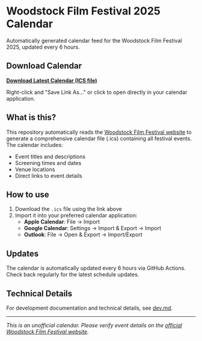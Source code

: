 # Woodstock Film Festival 2025 Calendar

Automatically generated calendar feed for the Woodstock Film Festival 2025, updated every 6 hours.

## Download Calendar

**[Download Latest Calendar (ICS file)](https://github.com/themorgantown/woodstock-filmfestival-calendar-generator/raw/main/wff_2025_complete.ics)**

Right-click and "Save Link As..." or click to open directly in your calendar application.

## What is this?

This repository automatically reads the [Woodstock Film Festival website](https://woodstockfilmfestival.org) to generate a comprehensive calendar file (.ics) containing all festival events. The calendar includes:

- Event titles and descriptions
- Screening times and dates
- Venue locations
- Direct links to event details

## How to use

1. Download the `.ics` file using the link above
2. Import it into your preferred calendar application:
   - **Apple Calendar**: File → Import
   - **Google Calendar**: Settings → Import & Export → Import
   - **Outlook**: File → Open & Export → Import/Export

## Updates

The calendar is automatically updated every 6 hours via GitHub Actions. Check back regularly for the latest schedule updates.

## Technical Details

For development documentation and technical details, see [dev.md](dev.md).

---

*This is an unofficial calendar. Please verify event details on the [official Woodstock Film Festival website](https://woodstockfilmfestival.org).*
